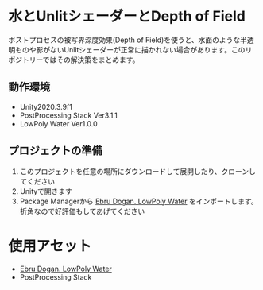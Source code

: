 # 水とUnlitシェーダーとDepth of Field

ポストプロセスの被写界深度効果(Depth of Field)を使うと、水面のような半透明ものや影がないUnlitシェーダーが正常に描かれない場合があります。このリポジトリーではその解決策をまとめます。

## 動作環境
- Unity2020.3.9f1
- PostProcessing Stack Ver3.1.1
- LowPoly Water Ver1.0.0


## プロジェクトの準備
1. このプロジェクトを任意の場所にダウンロードして展開したり、クローンしてください
1. Unityで開きます
1. Package Managerから [Ebru Dogan. LowPoly Water](https://assetstore.unity.com/packages/tools/particles-effects/lowpoly-water-107563) をインポートします。折角なので好評価もしてあげてください


# 使用アセット
- [Ebru Dogan. LowPoly Water](https://assetstore.unity.com/packages/tools/particles-effects/lowpoly-water-107563)
- PostProcessing Stack
